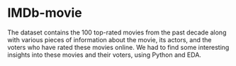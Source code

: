# IMDb-movie
The dataset contains the 100 top-rated movies from the past decade along with various pieces of information about the movie, its actors, and the voters who have rated these movies online. We had to find some interesting insights into these movies and their voters, using Python and EDA.

